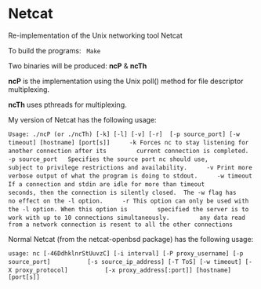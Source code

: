 Netcat
==============================================

Re-implementation of the Unix networking tool Netcat

To build the programs:
<code>
Make
</code>

Two binaries will be produced: **ncP** & **ncTh**

**ncP** is the implementation using the Unix poll() method for file descriptor multiplexing.

**ncTh** uses pthreads for multiplexing.

My version of Netcat has the following usage:


`Usage: ./ncP (or ./ncTh) [-k] [-l] [-v] [-r]  [-p source_port] [-w timeout] [hostname] [port[s]]`
`     -k Forces nc to stay listening for another connection after its`
`        current connection is completed.`
`     -p source_port   Specifies the source port nc should use,`
`        subject to privilege restrictions and availability.`
`     -v Print more verbose output of what the program is doing to stdout.`
`     -w timeout  If a connection and stdin are idle for more than timeout`
`        seconds, then the connection is silently closed.  The -w flag has`
`        no effect on the -l option.`
`     -r This option can only be used with the -l option. When this option is`
`        specified the server is to work with up to 10 connections simultaneously.`
`        any data read from a network connection is resent to all the other connections`


Normal Netcat (from the netcat-openbsd package) has the following usage:


`usage: nc [-46DdhklnrStUuvzC] [-i interval] [-P proxy_username] [-p source_port]`
`          [-s source_ip_address] [-T ToS] [-w timeout] [-X proxy_protocol]`
`          [-x proxy_address[:port]] [hostname] [port[s]]`
